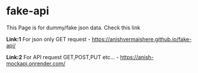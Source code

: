 # fake-api
This Page is for dummy/fake json data. Check this link 

**Link:1** For json only GET request - https://anishvermaishere.github.io/fake-api/

**Link:2** For API request GET,POST,PUT etc... - https://anish-mockapi.onrender.com/
